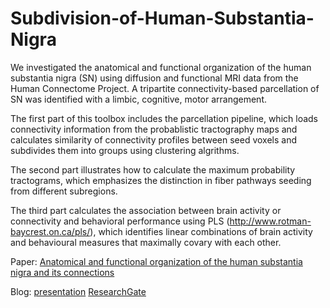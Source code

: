 # Subdivision-of-Human-Substantia-Nigra



We investigated the anatomical and functional organization of the human substantia nigra (SN) using diffusion and functional MRI data from the Human Connectome Project.  A tripartite connectivity-based parcellation of SN was identified with a limbic, cognitive, motor arrangement. 

The first part of this toolbox includes the parcellation pipeline, which loads connectivity information from the probablistic tractography maps and calculates similarity of connectivity profiles between seed voxels and subdivides them into groups using clustering algrithms.

The second part illustrates how to calculate the maximum probability tractograms, which emphasizes the distinction in fiber pathways seeding from different subregions.

The third part calculates the association between brain activity or connectivity and behavioral performance using PLS (http://www.rotman-baycrest.on.ca/pls/), which identifies linear combinations of brain activity and behavioural measures that maximally covary with each other.  

Paper: [Anatomical and functional organization of the human substantia nigra and its connections](https://elifesciences.org/articles/26653)

Blog: [presentation](https://wordpress.com/post/yuzhang2017.wordpress.com/753)
[ResearchGate](https://www.researchgate.net/publication/319250937_Anatomical_and_functional_organization_of_the_human_substantia_Nigra_and_its_connections)
